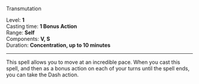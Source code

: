 Transmutation

Level: **1**   
Casting time: **1 Bonus Action**   
Range: **Self**   
Components: **V, S**   
Duration: **Concentration, up to 10 minutes**   

---

This spell allows you to move at an incredible pace. When you cast this spell, and then as a bonus action on each of your turns until the spell ends, you can take the Dash action.